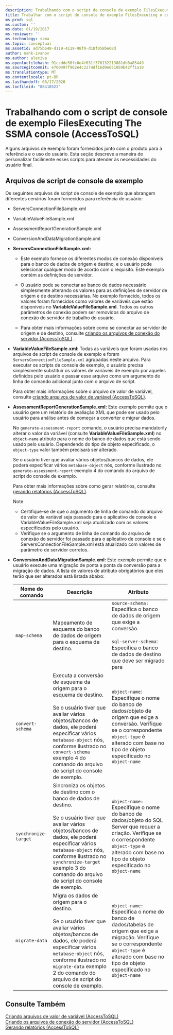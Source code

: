 ```yaml
---
description: Trabalhando com o script de console de exemplo FilesExecuting The SSMA console (AccessToSQL)
title: Trabalhar com o script de console de exemplo FilesExecuting o console do SSMA | Microsoft Docs
ms.prod: sql
ms.custom: ''
ms.date: 01/19/2017
ms.reviewer: ''
ms.technology: ssma
ms.topic: conceptual
ms.assetid: ad75b648-d119-4119-98f0-d18f058be68d
author: nahk-ivanov
ms.author: alexiva
ms.openlocfilehash: 91ccdde50fc0e4f031f376132213881db0a85449
ms.sourcegitcommit: e700497f962e4c2274df16d9e651059b42ff1a10
ms.translationtype: MT
ms.contentlocale: pt-BR
ms.lasthandoff: 08/17/2020
ms.locfileid: "88418522"
---
```

# <a name="working-with-the-sample-console-script-filesexecuting-the-ssma-console-accesstosql"></a>Trabalhando com o script de console de exemplo FilesExecuting The SSMA console (AccessToSQL)
Alguns arquivos de exemplo foram fornecidos junto com o produto para a referência e o uso do usuário. Esta seção descreve a maneira de personalizar facilmente esses scripts para atender às necessidades do usuário final.  
  
## <a name="sample-console-script-files"></a>Arquivos de script de console de exemplo  
Os seguintes arquivos de script de console de exemplo que abrangem diferentes cenários foram fornecidos para referência de usuário:  
  
-   ServersConnectionFileSample.xml  
  
-   VariableValueFileSample.xml  
  
-   AssessmentReportGenerationSample.xml  
  
-   ConversionAndDataMigrationSample.xml  
  
-   **ServersConnectionFileSample.xml:**  
  
    -   Este exemplo fornece os diferentes modos de conexão disponíveis para o banco de dados de origem e destino, e o usuário pode selecionar qualquer modo de acordo com o requisito. Este exemplo contém as definições de servidor.  
  
    -   O usuário pode se conectar ao banco de dados necessário simplesmente alterando os valores para as definições de servidor de origem e de destino necessárias. No exemplo fornecido, todos os valores foram fornecidos como valores de variáveis que estão disponíveis no **VariableValueFileSample.xml**. Todos os outros parâmetros de conexão podem ser removidos do arquivo de conexão do servidor de trabalho do usuário.  
  
    -   Para obter mais informações sobre como se conectar ao servidor de origem e de destino, consulte [criando os arquivos de conexão do servidor &#40;AccessToSQL&#41;](../../ssma/access/creating-the-server-connection-files-accesstosql.md) .  
  
-   **VariableValueFileSample.xml:** Todas as variáveis que foram usadas nos arquivos de script de console de exemplo e foram `ServersConnectionFileSample.xml` agrupadas neste arquivo. Para executar os scripts de console de exemplo, o usuário precisa simplesmente substituir os valores de variáveis de exemplo por aqueles definidos pelo usuário e passar esse arquivo como um argumento de linha de comando adicional junto com o arquivo de script.  
  
    Para obter mais informações sobre o arquivo de valor de variável, consulte [criando arquivos de valor de variável &#40;AccessToSQL&#41;](../../ssma/access/creating-variable-value-files-accesstosql.md).  
  
-   **AssessmentReportGenerationSample.xml:** Este exemplo permite que o usuário gere um relatório de avaliação XML que pode ser usado pelo usuário para análise antes de começar a converter e migrar dados.  
  
    No `generate-assessment-report` comando, o usuário precisa mandatorily alterar o valor da variável (consulte **VariableValueFileSample.xml**) no `object-name` atributo para o nome do banco de dados que está sendo usado pelo usuário. Dependendo do tipo de objeto especificado, o `object-type` valor também precisará ser alterado.  
  
    Se o usuário tiver que avaliar vários objetos/bancos de dados, ele poderá especificar vários `metabase-object` nós, conforme ilustrado no `generate-assessment-report` exemplo 4 do comando do arquivo de script do console de exemplo.  
  
    Para obter mais informações sobre como gerar relatórios, consulte [gerando relatórios &#40;AccessToSQL&#41;](../../ssma/access/generating-reports-accesstosql.md).  
  
    > [!NOTE]  
    > -   Certifique-se de que o argumento de linha de comando do arquivo de valor da variável seja passado para o aplicativo de console e VariableValueFileSample.xml seja atualizado com os valores especificados pelo usuário.  
    > -   Verifique se o argumento de linha de comando do arquivo de conexão do servidor foi passado para o aplicativo de console e se o ServersConnectionFileSample.xml está atualizado com valores de parâmetro de servidor corretos.  
  
-   **ConversionAndDataMigrationSample.xml:** Este exemplo permite que o usuário execute uma migração de ponta a ponta da conversão para a migração de dados. A lista de valores de atributo obrigatórios que eles terão que ser alterados está listada abaixo:  
  
    |Nome do comando|Descrição|Atributo|  
    |----------------|---------------|-------------|  
    |`map-schema`|Mapeamento de esquema do banco de dados de origem para o esquema de destino.|`source-schema:` Especifica o banco de dados de origem que exige a conversão.<br /><br />`sql-server-schema`: Especifica o banco de dados de destino que deve ser migrado para|  
    |`convert-schema`|Executa a conversão de esquema da origem para o esquema de destino.<br /><br />Se o usuário tiver que avaliar vários objetos/bancos de dados, ele poderá especificar vários `metabase-object` nós, conforme ilustrado no `convert-schema` exemplo 4 do comando do arquivo de script do console de exemplo.|`object-name`: Especifique o nome do banco de dados/objeto de origem que exige a conversão. Verifique se o correspondente `object-type` é alterado com base no tipo de objeto especificado no `object-name`|  
    |`synchronize-target`|Sincroniza os objetos de destino com o banco de dados de destino.<br /><br />Se o usuário tiver que avaliar vários objetos/bancos de dados, ele poderá especificar vários `metabase-object` nós, conforme ilustrado no `synchronize-target` exemplo 3 do comando do arquivo de script do console de exemplo.|`object-name:` Especifique o nome do banco de dados/objeto do SQL Server que requer a criação. Verifique se o correspondente `object-type` é alterado com base no tipo de objeto especificado no `object-name`|  
    |`migrate-data`|Migra os dados de origem para o destino.<br /><br />Se o usuário tiver que avaliar vários objetos/bancos de dados, ele poderá especificar vários `metabase-object` nós, conforme ilustrado no `migrate-data` exemplo 2 do comando do arquivo de script do console de exemplo.|`object-name:` Especifica o nome do banco de dados/tabelas de origem que exige a migração. Verifique se o correspondente `object-type` é alterado com base no tipo de objeto especificado no `object-name`|  
  
## <a name="see-also"></a>Consulte Também  
[Criando arquivos de valor de variável &#40;AccessToSQL&#41;](../../ssma/access/creating-variable-value-files-accesstosql.md)  
[Criando os arquivos de conexão do servidor &#40;AccessToSQL&#41;](../../ssma/access/creating-the-server-connection-files-accesstosql.md)  
[Gerando relatórios &#40;AccessToSQL&#41;](../../ssma/access/generating-reports-accesstosql.md)  
  
